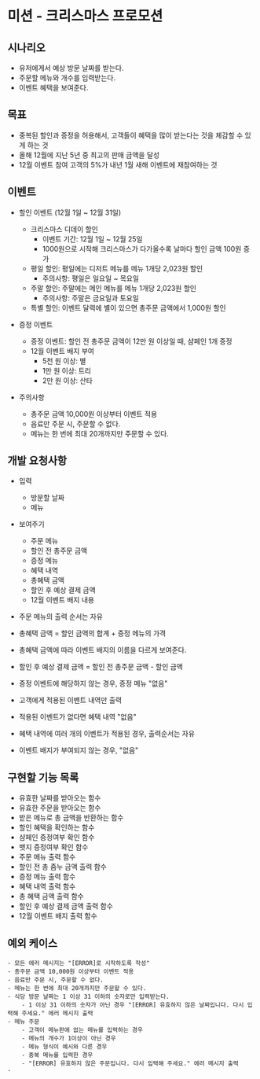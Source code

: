 # 미션 - 크리스마스 프로모션

## 시나리오

-   유저에게서 예상 방문 날짜를 받는다.
-   주문할 메뉴와 개수를 입력받는다.
-   이벤트 혜택을 보여준다.

## 목표

-   중복된 할인과 증정을 허용해서, 고객들이 혜택을 많이 받는다는 것을 체감할 수 있게 하는 것
-   올해 12월에 지난 5년 중 최고의 판매 금액을 달성
-   12월 이벤트 참여 고객의 5%가 내년 1월 새해 이벤트에 재참여하는 것

## 이벤트

-   할인 이벤트 (12월 1일 ~ 12월 31일)

    -   크리스마스 디데이 할인
        -   이벤트 기간: 12월 1일 ~ 12월 25일
        -   1000원으로 시작해 크리스마스가 다가올수록 날마다 할인 금액 100원 증가
    -   평일 할인: 평일에는 디저트 메뉴를 메뉴 1개당 2,023원 할인
        -   주의사항: 평일은 일요일 ~ 목요일
    -   주말 할인: 주말에는 메인 메뉴를 메뉴 1개당 2,023원 할인
        -   주의사항: 주말은 금요일과 토요일
    -   특별 할인: 이벤트 달력에 별이 있으면 총주문 금액에서 1,000원 할인

-   증정 이벤트

    -   증정 이벤트: 할인 전 총주문 금액이 12만 원 이상일 때, 샴페인 1개 증정
    -   12월 이벤트 배지 부여
        -   5천 원 이상: 별
        -   1만 원 이상: 트리
        -   2만 원 이상: 산타

-   주의사항
    -   총주문 금액 10,000원 이상부터 이벤트 적용
    -   음료만 주문 시, 주문할 수 없다.
    -   메뉴는 한 번에 최대 20개까지만 주문할 수 있다.

## 개발 요청사항

-   입력

    -   방문할 날짜
    -   메뉴

-   보여주기

    -   주문 메뉴
    -   할인 전 총주문 금액
    -   증정 메뉴
    -   혜택 내역
    -   총혜택 금액
    -   할인 후 예상 결제 금액
    -   12월 이벤트 배지 내용

-   주문 메뉴의 출력 순서는 자유
-   총혜택 금액 = 할인 금액의 합계 + 증정 메뉴의 가격
-   총혜택 금액에 따라 이벤트 배지의 이름을 다르게 보여준다.
-   할인 후 예상 결제 금액 = 할인 전 총주문 금액 - 할인 금액
-   증정 이벤트에 해당하지 않는 경우, 증정 메뉴 "없음"
-   고객에게 적용된 이벤트 내역만 출력
-   적용된 이벤트가 없다면 혜택 내역 "없음"
-   혜택 내역에 여러 개의 이벤트가 적용된 경우, 출력순서는 자유
-   이벤트 배지가 부여되지 않는 경우, "없음"

## 구현할 기능 목록

-   유효한 날짜를 받아오는 함수
-   유효한 주문을 받아오는 함수
-   받은 메뉴로 총 금액을 반환하는 함수
-   할인 혜택을 확인하는 함수
-   샴페인 증정여부 확인 함수
-   뱃지 증정여부 확인 함수
-   주문 메뉴 출력 함수
-   할인 전 총 줌누 금액 출력 함수
-   증정 메뉴 출력 함수
-   혜택 내역 출력 함수
-   총 혜택 금액 출력 함수
-   할인 후 예상 결제 금액 출력 함수
-   12월 이벤트 배지 출력 함수

## 예외 케이스

    - 모든 에러 메시지는 "[ERROR]로 시작하도록 작성"
    - 총주문 금액 10,000원 이상부터 이벤트 적용
    - 음료만 주문 시, 주문할 수 없다.
    - 메뉴는 한 번에 최대 20개까지만 주문할 수 있다.
    - 식당 방문 날짜는 1 이상 31 이하의 숫자로만 입력받는다.
        - 1 이상 31 이하의 숫자가 아닌 경우 "[ERROR] 유효하지 않은 날짜입니다. 다시 입력해 주세요." 에러 메시지 출력
    - 메뉴 주문
        - 고객이 메뉴판에 없는 메뉴를 입력하는 경우
        - 메뉴의 개수가 1이상이 아닌 경우
        - 메뉴 형식이 예시와 다른 경우
        - 중복 메뉴를 입력한 경우
        - "[ERROR] 유효하지 않은 주문입니다. 다시 입력해 주세요." 에러 메시지 출력
    -
